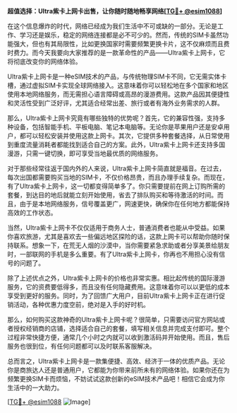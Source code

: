 **超值选择：Ultra紫卡上网卡出售，让你随时随地畅享网络[[TG💪+ @esim1088](https://t.me/s/esim1088)]**

在这个信息爆炸的时代，网络已经成为我们生活中不可或缺的一部分。无论是工作、学习还是娱乐，稳定的网络连接都是必不可少的。然而，传统的SIM卡虽然功能强大，但也有其局限性，比如更换国家时需要频繁更换卡片，这不仅麻烦而且费时费力。而今天我要向大家推荐的是一款革命性的产品——Ultra紫卡上网卡，它将彻底改变你的网络体验。

Ultra紫卡上网卡是一种eSIM技术的产品，与传统物理SIM卡不同，它无需实体卡槽，通过虚拟SIM卡实现全球网络接入。这意味着你可以轻松地在多个国家和地区使用本地网络服务，而无需担心语言障碍或高昂的漫游费用。这款产品因其便捷性和灵活性受到广泛好评，尤其适合经常出差、旅行或者有海外业务需求的人群。

那么，Ultra紫卡上网卡究竟有哪些独特的优势呢？首先，它的兼容性强，支持多种设备，包括智能手机、平板电脑、笔记本电脑等。无论你是苹果用户还是安卓用户，都可以轻松安装并使用这款上网卡。其次，它提供多种套餐选择，从日常使用到重度流量消耗者都能找到适合自己的方案。此外，Ultra紫卡上网卡还支持多国漫游，只需一键切换，即可享受当地最优质的网络服务。

对于那些经常往返于国内外的人来说，Ultra紫卡上网卡简直就是福音。在过去，每次出国都需要购买当地的SIM卡，不仅价格昂贵，而且办理手续复杂。而现在，有了Ultra紫卡上网卡，这一切都变得简单多了。你只需要提前在网上订购所需的套餐，到达目的地后就能立刻开始使用，省去了排队购买和等待激活的时间。而且，由于是本地网络服务，信号覆盖更广，网速更快，确保你在任何地方都能保持高效的工作状态。

当然，Ultra紫卡上网卡不仅仅适用于商务人士，普通消费者也能从中受益。如果你喜欢旅游，尤其是喜欢去一些偏远地区探险的话，这款上网卡可以帮助你随时保持联系。想象一下，在荒无人烟的沙漠中，当你需要紧急求助或者分享美景给朋友时，一部联网的手机是多么重要。有了Ultra紫卡上网卡，你再也不用担心没有信号的问题了。

除了上述优点之外，Ultra紫卡上网卡的价格也非常实惠。相比起传统的国际漫游服务，它的资费要低得多，而且没有任何隐藏费用。这意味着你可以以更低的成本享受到更好的服务。同时，为了回馈广大用户，目前Ultra紫卡上网卡正在进行促销活动，各种优惠力度空前，绝对是入手的好时机。

那么，如何购买这款神奇的Ultra紫卡上网卡呢？很简单，只需要访问官方网站或者授权经销商的店铺，选择适合自己的套餐，填写相关信息并完成支付即可。整个过程非常快捷方便，通常几个小时之内就可以收到激活码并开始使用。而且，售后服务也很到位，有任何问题都可以及时联系客服解决。

总而言之，Ultra紫卡上网卡是一款集便捷、高效、经济于一体的优质产品。无论你是商旅达人还是普通用户，它都能为你带来前所未有的网络体验。如果你还在为频繁更换SIM卡而烦恼，不妨试试这款创新的eSIM技术产品吧！相信它会成为你生活中的一大助力。

[[TG💪+ @esim1088](https://t.me/s/esim1088) ![Image](https://i.postimg.cc/4NQfJmqS/Snipaste-2025-05-13-00-14-12.png)]